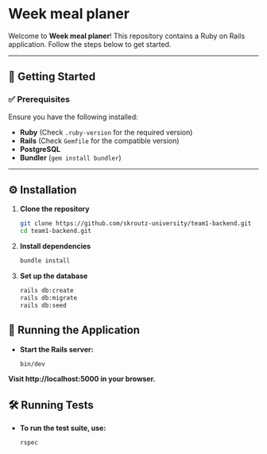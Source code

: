 # Week meal planer

Welcome to **Week meal planer**! This repository contains a Ruby on Rails application. Follow the steps below to get started.

---

## 📌 Getting Started

### ✅ Prerequisites

Ensure you have the following installed:

- **Ruby** (Check `.ruby-version` for the required version)
- **Rails** (Check `Gemfile` for the compatible version)
- **PostgreSQL** 
- **Bundler** (`gem install bundler`)

---

## ⚙️ Installation

1. **Clone the repository**
   ```bash
   git clone https://github.com/skroutz-university/team1-backend.git
   cd team1-backend.git

2. **Install dependencies**
   ```bash
   bundle install

3. **Set up the database**
   ```bash
   rails db:create
   rails db:migrate
   rails db:seed

## 🚀 Running the Application

- **Start the Rails server:**
   ```bash
   bin/dev 
   ```  
**Visit http://localhost:5000 in your browser.**

## 🛠 Running Tests
- **To run the test suite, use:**
  ```bash
  rspec
  ```  
